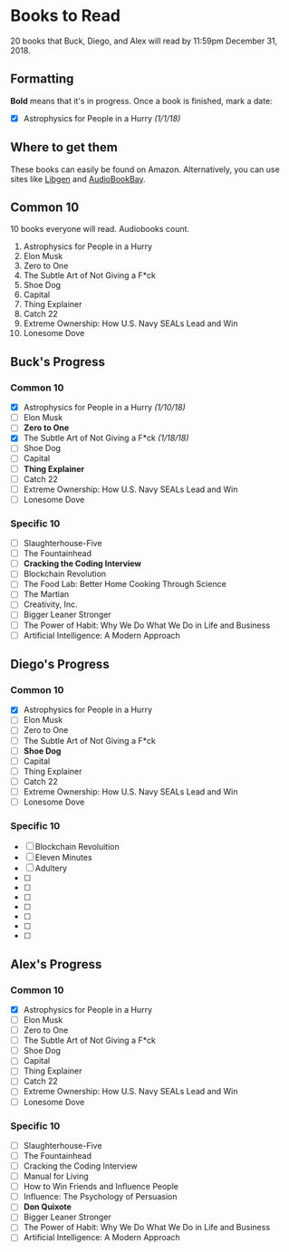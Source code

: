 # Books to Read
20 books that Buck, Diego, and Alex will read by 11:59pm December 31, 2018.

## Formatting
**Bold** means that it's in progress.
Once a book is finished, mark a date:
- [x] Astrophysics for People in a Hurry *(1/1/18)*

## Where to get them
These books can easily be found on Amazon. Alternatively, you can use
sites like [Libgen](http://libgen.io/) and [AudioBookBay](http://audiobookbay.nl/).

## Common 10
10 books everyone will read. Audiobooks count.

1. Astrophysics for People in a Hurry
2. Elon Musk
3. Zero to One
4. The Subtle Art of Not Giving a F*ck
5. Shoe Dog
6. Capital
7. Thing Explainer
8. Catch 22
9. Extreme Ownership: How U.S. Navy SEALs Lead and Win
10. Lonesome Dove

## Buck's Progress
### Common 10
- [x] Astrophysics for People in a Hurry *(1/10/18)*
- [ ] Elon Musk
- [ ] **Zero to One**
- [x] The Subtle Art of Not Giving a F*ck *(1/18/18)*
- [ ] Shoe Dog
- [ ] Capital
- [ ] **Thing Explainer**
- [ ] Catch 22
- [ ] Extreme Ownership: How U.S. Navy SEALs Lead and Win
- [ ] Lonesome Dove

### Specific 10
- [ ] Slaughterhouse-Five
- [ ] The Fountainhead
- [ ] **Cracking the Coding Interview**
- [ ] Blockchain Revolution
- [ ] The Food Lab: Better Home Cooking Through Science
- [ ] The Martian
- [ ] Creativity, Inc.
- [ ] Bigger Leaner Stronger
- [ ] The Power of Habit: Why We Do What We Do in Life and Business
- [ ] Artificial Intelligence: A Modern Approach

## Diego's Progress
### Common 10
- [x] Astrophysics for People in a Hurry
- [ ] Elon Musk
- [ ] Zero to One
- [ ] The Subtle Art of Not Giving a F*ck
- [ ] **Shoe Dog**
- [ ] Capital
- [ ] Thing Explainer
- [ ] Catch 22
- [ ] Extreme Ownership: How U.S. Navy SEALs Lead and Win
- [ ] Lonesome Dove

### Specific 10
- [ ] Blockchain Revoluition 
- [ ] Eleven Minutes
- [ ] Adultery
- [ ] 
- [ ]
- [ ]
- [ ]
- [ ]
- [ ]
- [ ]

## Alex's Progress
### Common 10
- [x] Astrophysics for People in a Hurry
- [ ] Elon Musk
- [ ] Zero to One
- [ ] The Subtle Art of Not Giving a F*ck
- [ ] Shoe Dog
- [ ] Capital
- [ ] Thing Explainer
- [ ] Catch 22
- [ ] Extreme Ownership: How U.S. Navy SEALs Lead and Win
- [ ] Lonesome Dove

### Specific 10
- [ ] Slaughterhouse-Five
- [ ] The Fountainhead
- [ ] Cracking the Coding Interview
- [ ] Manual for Living
- [ ] How to Win Friends and Influence People
- [ ] Influence: The Psychology of Persuasion
- [ ] **Don Quixote**
- [ ] Bigger Leaner Stronger
- [ ] The Power of Habit: Why We Do What We Do in Life and Business
- [ ] Artificial Intelligence: A Modern Approach
